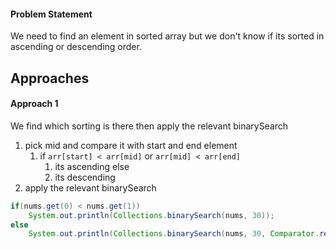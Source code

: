 #### Problem Statement
We need to find an element in sorted array but we don't know if its sorted in ascending or descending order.

## Approaches
#### Approach 1
We find which sorting is there then apply the relevant binarySearch
1) pick mid and compare it with start and end element
	1) if `arr[start] < arr[mid]` or `arr[mid] < arr[end]` 
		1) its ascending else
		2) its descending
2)  apply the relevant binarySearch

```java
if(nums.get(0) < nums.get(1))  
    System.out.println(Collections.binarySearch(nums, 30));  
else  
    System.out.println(Collections.binarySearch(nums, 30, Comparator.reverseOrder()));
```